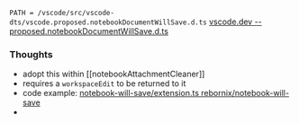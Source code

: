 `PATH = /vscode/src/vscode-dts/vscode.proposed.notebookDocumentWillSave.d.ts`
[vscode.dev -- proposed.notebookDocumentWillSave.d.ts](https://insiders.vscode.dev/github/microsoft/vscode/tree/d3c2dcacf39c2a25c06547945ae13da4c8cf9f82)

### Thoughts
- adopt this within [[notebookAttachmentCleaner]]
- requires a `workspaceEdit` to be returned to it
- code example: [notebook-will-save/extension.ts  rebornix/notebook-will-save ](https://github.com/rebornix/notebook-will-save/blob/main/src/extension.ts#L17-L25)
- 